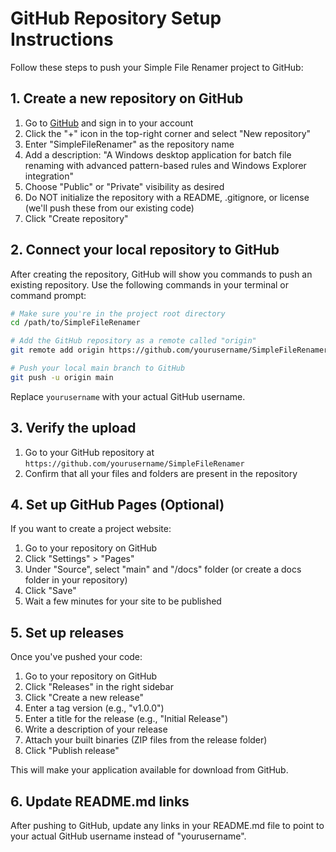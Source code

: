 # GitHub Repository Setup Instructions

Follow these steps to push your Simple File Renamer project to GitHub:

## 1. Create a new repository on GitHub

1. Go to [GitHub](https://github.com/) and sign in to your account
2. Click the "+" icon in the top-right corner and select "New repository"
3. Enter "SimpleFileRenamer" as the repository name
4. Add a description: "A Windows desktop application for batch file renaming with advanced pattern-based rules and Windows Explorer integration"
5. Choose "Public" or "Private" visibility as desired
6. Do NOT initialize the repository with a README, .gitignore, or license (we'll push these from our existing code)
7. Click "Create repository"

## 2. Connect your local repository to GitHub

After creating the repository, GitHub will show you commands to push an existing repository. Use the following commands in your terminal or command prompt:

```bash
# Make sure you're in the project root directory
cd /path/to/SimpleFileRenamer

# Add the GitHub repository as a remote called "origin"
git remote add origin https://github.com/yourusername/SimpleFileRenamer.git

# Push your local main branch to GitHub
git push -u origin main
```

Replace `yourusername` with your actual GitHub username.

## 3. Verify the upload

1. Go to your GitHub repository at `https://github.com/yourusername/SimpleFileRenamer`
2. Confirm that all your files and folders are present in the repository

## 4. Set up GitHub Pages (Optional)

If you want to create a project website:

1. Go to your repository on GitHub
2. Click "Settings" > "Pages"
3. Under "Source", select "main" and "/docs" folder (or create a docs folder in your repository)
4. Click "Save"
5. Wait a few minutes for your site to be published

## 5. Set up releases

Once you've pushed your code:

1. Go to your repository on GitHub
2. Click "Releases" in the right sidebar
3. Click "Create a new release"
4. Enter a tag version (e.g., "v1.0.0")
5. Enter a title for the release (e.g., "Initial Release")
6. Write a description of your release
7. Attach your built binaries (ZIP files from the release folder)
8. Click "Publish release"

This will make your application available for download from GitHub.

## 6. Update README.md links

After pushing to GitHub, update any links in your README.md file to point to your actual GitHub username instead of "yourusername".